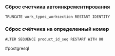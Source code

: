 
### Сброс счетчика автоинкрементирования
~~~~
TRUNCATE work_types_worksection RESTART IDENTITY
~~~~

### Сброс счётчика на определенный номер
~~~~
ALTER SEQUENCE product_id_seq RESTART WITH 88
~~~~

#postgresql
